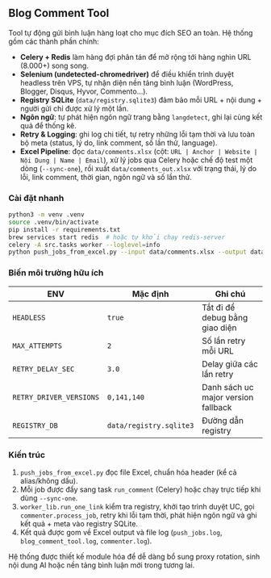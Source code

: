 ## Blog Comment Tool

Tool tự động gửi bình luận hàng loạt cho mục đích SEO an toàn. Hệ thống gồm các thành phần chính:

- **Celery + Redis** làm hàng đợi phân tán để mở rộng tới hàng nghìn URL (8.000+) song song.
- **Selenium (undetected-chromedriver)** để điều khiển trình duyệt headless trên VPS, tự nhận diện nền tảng bình luận (WordPress, Blogger, Disqus, Hyvor, Commento…).
- **Registry SQLite** (`data/registry.sqlite3`) đảm bảo mỗi URL + nội dung + người gửi chỉ được xử lý một lần.
- **Ngôn ngữ**: tự phát hiện ngôn ngữ trang bằng `langdetect`, ghi lại cùng kết quả để thống kê.
- **Retry & Logging**: ghi log chi tiết, tự retry những lỗi tạm thời và lưu toàn bộ meta (status, lý do, link comment, số lần thử, language).
- **Excel Pipeline**: đọc `data/comments.xlsx` (cột: `URL | Anchor | Website | Nội Dung | Name | Email`), xử lý jobs qua Celery hoặc chế độ test một dòng (`--sync-one`), rồi xuất `data/comments_out.xlsx` với trạng thái, lý do lỗi, link comment, thời gian, ngôn ngữ và số lần thử.

### Cài đặt nhanh

```bash
python3 -m venv .venv
source .venv/bin/activate
pip install -r requirements.txt
brew services start redis  # hoặc tự khởi chạy redis-server
celery -A src.tasks worker --loglevel=info
python push_jobs_from_excel.py --input data/comments.xlsx --output data/comments_out.xlsx
```

### Biến môi trường hữu ích

| ENV | Mặc định | Ghi chú |
| --- | --- | --- |
| `HEADLESS` | `true` | Tắt đi để debug bằng giao diện |
| `MAX_ATTEMPTS` | `2` | Số lần retry mỗi URL |
| `RETRY_DELAY_SEC` | `3.0` | Delay giữa các lần retry |
| `RETRY_DRIVER_VERSIONS` | `0,141,140` | Danh sách uc major version fallback |
| `REGISTRY_DB` | `data/registry.sqlite3` | Đường dẫn registry |

### Kiến trúc

1. `push_jobs_from_excel.py` đọc file Excel, chuẩn hóa header (kể cả alias/không dấu).
2. Mỗi job được đẩy sang task `run_comment` (Celery) hoặc chạy trực tiếp khi dùng `--sync-one`.
3. `worker_lib.run_one_link` kiểm tra registry, khởi tạo trình duyệt UC, gọi `commenter.process_job`, retry khi lỗi tạm thời, phát hiện ngôn ngữ và ghi kết quả + meta vào registry SQLite.
4. Kết quả được gom về Excel output và file log (`push_jobs.log`, `blog_comment_tool.log`, `commenter.log`).

Hệ thống được thiết kế module hóa để dễ dàng bổ sung proxy rotation, sinh nội dung AI hoặc nền tảng bình luận mới trong tương lai.
